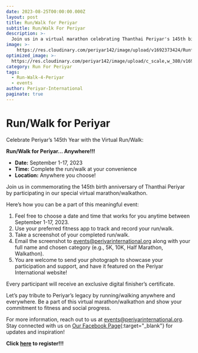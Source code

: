 ```yaml
---
date: 2023-08-25T00:00:00.000Z
layout: post
title: Run/Walk for Periyar
subtitle: Run/Walk For Periyar
description: >-
  Join us in a virtual marathon celebrating Thanthai Periyar's 145th birth anniversary - Run/Walk for Periyar.
image: >-
    https://res.cloudinary.com/periyar142/image/upload/v1692373424/RunforPeriyar_dsxylf.jpg
optimized_image: >-
  https://res.cloudinary.com/periyar142/image/upload/c_scale,w_380/v1692373424/RunforPeriyar_dsxylf.jpg
category: Run For Periyar
tags:
  - Run-Walk-4-Periyar
  - events
author: Periyar-International
paginate: true
---
```


# Run/Walk for Periyar

Celebrate Periyar’s 145th Year with the Virtual Run/Walk:

**Run/Walk for Periyar... Anywhere!!!**

- **Date:** September 1-17, 2023
- **Time:** Complete the run/walk at your convenience
- **Location:** Anywhere you choose!

Join us in commemorating the 145th birth anniversary of Thanthai Periyar by participating in our special virtual marathon/walkathon. 

Here’s how you can be a part of this meaningful event:

1. Feel free to choose a date and time that works for you anytime between September 1-17, 2023.
2. Use your preferred fitness app to track and record your run/walk.
3. Take a screenshot of your completed run/walk.
4. Email the screenshot to [events@periyarinternational.org](mailto:events@periyarinternational.org) along with your full name and chosen category (e.g., 5K, 10K, Half Marathon, Walkathon).
5. You are welcome to send your photograph to showcase your participation and support, and have it featured on the Periyar International website!

Every participant will receive an exclusive digital finisher’s certificate.

Let’s pay tribute to Periyar’s legacy by running/walking anywhere and everywhere. Be a part of this virtual marathon/walkathon and show your commitment to fitness and social progress.

For more information, reach out to us at [events@periyarinternational.org](mailto:events@periyarinternational.org). Stay connected with us on [Our Facebook Page](https://www.facebook.com/periyarusa){:target="_blank"} for updates and inspiration!

**Click [here](/register/) to register!!!**